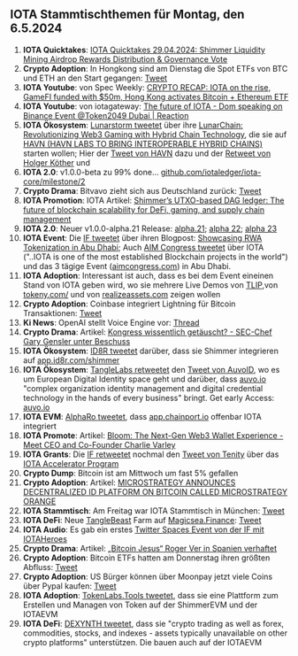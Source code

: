 ## IOTA Stammtischthemen für Montag, den 6.5.2024

1. **IOTA Quicktakes**: [IOTA Quicktakes 29.04.2024: Shimmer Liquidity Mining Airdrop Rewards Distribution & Governance Vote](https://youtu.be/D0GOMWOwuF4?si=LrexbtKF_rEBmxUh)
2. **Crypto Adoption**: In Hongkong sind am Dienstag die Spot ETFs von BTC und ETH an den Start gegangen: [Tweet](https://x.com/blocktrainer/status/1785247933987762546)
3. **IOTA Youtube**: von Spec Weekly: [CRYPTO RECAP: IOTA on the rise, GameFI funded with $50m, Hong Kong activates Bitcoin + Ethereum ETF](https://www.youtube.com/watch?v=j1lQCkgXI_0)
4. **IOTA Youtube**: von iotagateway: [The future of IOTA - Dom speaking on Binance Event @Token2049 Dubai | Reaction](https://www.youtube.com/watch?v=ywYJJIpTcuI)
5. **IOTA Ökosystem**: [Lunarstorm tweetet](https://x.com/lunarstorm_web3/status/1785248635954872337) über ihre [LunarChain: Revolutionizing Web3 Gaming with Hybrid Chain Technology](https://lunarstorm.io/news/introducing-lunar-chain-revolutionizing-web3-gaming-with-hybrid-chain-technology), die sie auf [HAVN (HAVN LABS TO BRING INTEROPERABLE HYBRID CHAINS)](https://twitter.com/HAVN_network) starten wollen; Hier der [Tweet von HAVN](https://x.com/HAVN_network/status/1785248723217400032) dazu und der [Retweet von Holger Köther](https://x.com/HolgerKoether/status/1785254691036631250) und 
6. **IOTA 2.0**: v1.0.0-beta zu 99% done... [github.com/iotaledger/iota-core/milestone/2](https://github.com/iotaledger/iota-core/milestone/2)
7. **Crypto Drama**: Bitvavo zieht sich aus Deutschland zurück: [Tweet](https://x.com/bitcoin2go/status/1785258816558223478)
8. **IOTA Promotion**: IOTA Artikel: [Shimmer’s UTXO-based DAG ledger: The future of blockchain scalability for DeFi, gaming, and supply chain management](https://chainaffairs.com/shimmers-utxo-based-dag-ledger-the-future-of-blockchain-scalability-for-defi-gaming-and-supply-chain-management/)
9. **IOTA 2.0**: Neuer v1.0.0-alpha.21 Release: [alpha.21](https://github.com/iotaledger/iota-core/releases/tag/v1.0.0-alpha.21); [alpha 22](https://github.com/iotaledger/iota-core/releases/tag/v1.0.0-alpha.22); [alpha 23](https://github.com/iotaledger/iota-core/releases/tag/v1.0.0-alpha.23)
10. **IOTA Event**: Die [IF tweetet](https://x.com/iota/status/1785293036638876044) über ihren Blogpost: [Showcasing RWA Tokenization in Abu Dhabi](https://blog.iota.org/iota-aim-congress-2024/); Auch [AIM Congress tweetet](https://x.com/AIM_Congress/status/1784968383919739208) über IOTA ("..IOTA is one of the most established Blockchain projects in the world") und das 3 tägige Event ([aimcongress.com](https://aimcongress.com/)) in Abu Dhabi.
11. **IOTA Adoption**: Interessant ist auch, dass es bei dem Event eineinen Stand von IOTA geben wird, wo sie mehrere Live Demos von [TLIP](https://www.tlip.io/),von [tokeny.com/](https://tokeny.com/) und von [realizeassets.com](https://www.realizeassets.com/) zeigen wollen
12. **Crypto Adoption**: Coinbase integriert Lightning für Bitcoin Transaktionen: [Tweet](https://x.com/coinbase/status/1785309426691273092)
13. **Ki News**: OpenAI stellt Voice Engine vor: [Thread](https://x.com/hey_madni/status/1784982570482155808)
14. **Crypto Drama**: Artikel: [Kongress wissentlich getäuscht? - SEC-Chef Gary Gensler unter Beschuss](https://www.btc-echo.de/schlagzeilen/sec-chef-gary-gensler-unter-beschuss-183522/)
15. **IOTA Ökosystem**: [ID8R tweetet](https://x.com/ID8R_com/status/1785646618899005525) darüber, dass sie Shimmer integrieren auf [app.id8r.com/shimmer](https://app.id8r.com/shimmer)
16. **IOTA Ökosystem**: [TangleLabs retweetet](https://x.com/Tangle_Labs/status/1785670555892424785) den [Tweet von AuvoID](https://x.com/AuvoDigital/status/1785669437279936897), wo es um European Digital Identity space geht und darüber, dass [auvo.io](https://www.auvo.io/) "complex organization identity management and digital credential technology in the hands of every business" bringt. Get early Access: [auvo.io](https://www.auvo.io/)
17. **IOTA EVM**: [AlphaRo tweetet](), dass [app.chainport.io](https://app.chainport.io/) offenbar IOTA integriert
18. **IOTA Promote**: Artikel: [Bloom: The Next-Gen Web3 Wallet Experience - Meet CEO and Co-Founder Charlie Varley](https://blockster.com/bloom-the-next-gen-web3-wallet-experience-meet-ceo-and-co-founder-charlie-varley)
19. **IOTA Grants**: Die [IF retweetet](https://x.com/iota/status/1785540278444499295) nochmal den [Tweet von Tenity](https://x.com/tenity_global/status/1785466665913766195) über das [IOTA Accelerator Program](https://www.tenity.com/programs/iota-apac-accelerator?hss_channel=tw-748546152182779904)
20. **Crypto Dump**: Bitcoin ist am Mittwoch um fast 5% gefallen
21. **Crypto Adoption**: Artikel: [MICROSTRATEGY ANNOUNCES DECENTRALIZED ID PLATFORM ON BITCOIN CALLED MICROSTRATEGY ORANGE](https://bitcoinmagazine.com/business/microstrategy-announces-decentralized-id-platform-on-bitcoin-called-microstrategy-orange)
22. **IOTA Stammtisch**: Am Freitag war IOTA Stammtisch in München: [Tweet](https://x.com/IotaMunchen/status/1784882047338590607)
23. **IOTA DeFi**: Neue [TangleBeast](https://twitter.com/tanglebeasts) Farm auf [Magicsea.Finance](https://magicsea.finance/home): [Tweet](https://x.com/MagicSeaDEX/status/1786274492936782020)
24. **IOTA Audio**: Es gab ein erstes [Twitter Spaces Event von der IF mit IOTAHeroes](https://x.com/iota/status/1786002107344028091)
25. **Crypto Drama**: Artikel: [„Bitcoin Jesus“ Roger Ver in Spanien verhaftet](https://bitcoinblog.de/2024/05/02/bitcoin-jesus-roger-ver-in-spanien-verhaftet/)
26. **Crypto Adoption**: Bitcoin ETFs hatten am Donnerstag ihren größten Abfluss: [Tweet](https://x.com/rovercrc/status/1786020314457030680)
27. **Crypto Adoption**: US Bürger können über Moonpay jetzt viele Coins über Pypal kaufen: [Tweet](https://x.com/AltcoinDailyio/status/1786150698536878146)
28. **IOTA Adoption**: [TokenLabs.Tools tweetet](https://x.com/TokenLabsTools/status/1785722361154601313), dass sie eine Plattform zum Erstellen und Managen von Token auf der ShimmerEVM und der IOTAEVM
29. **IOTA DeFi**: [DEXYNTH tweetet](https://x.com/DEXYNTH/status/1786298396669829453), dass sie "crypto trading as well as forex, commodities, stocks, and indexes - assets typically unavailable on other crypto platforms" unterstützen. Die bauen auch auf der IOTAEVM

